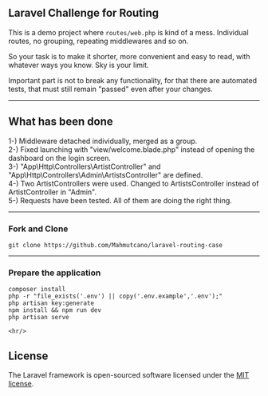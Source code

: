 
## Laravel Challenge for Routing 

This is a demo project where `routes/web.php` is kind of a mess. Individual routes, no grouping, repeating middlewares
and so on.

So your task is to make it shorter, more convenient and easy to read, with whatever ways you know. Sky is your limit.

Important part is not to break any functionality, for that there are automated tests, that must still remain "passed"
even after your changes.

<hr/>

## What has been done

1-) Middleware detached individually, merged as a group. <br/>
2-) Fixed launching with "view/welcome.blade.php" instead of opening the dashboard on the login screen.<br/>
3-) "App\Http\Controllers\ArtistController" and "App\Http\Controllers\Admin\ArtistsController" are defined.<br/>
4-) Two ArtistControllers were used. Changed to ArtistsController instead of ArtistController in "Admin".<br/>
5-) Requests have been tested. All of them are doing the right thing.

<hr/>

### Fork and Clone

    git clone https://github.com/Mahmutcano/laravel-routing-case

<hr/>

### Prepare the application

    composer install
    php -r "file_exists('.env') || copy('.env.example','.env');"
    php artisan key:generate
    npm install && npm run dev
    php artisan serve
    
    <hr/>

## License

The Laravel framework is open-sourced software licensed under the [MIT license](https://opensource.org/licenses/MIT).
